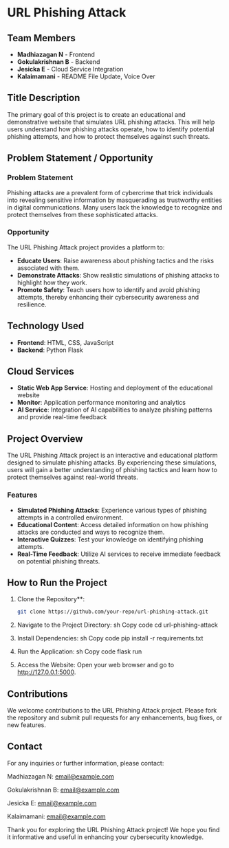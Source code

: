 # URL Phishing Attack

## Team Members
- **Madhiazagan N** - Frontend
- **Gokulakrishnan B** - Backend
- **Jesicka E** - Cloud Service Integration
- **Kalaimamani** - README File Update, Voice Over

## Title Description
The primary goal of this project is to create an educational and demonstrative website that simulates URL phishing attacks. This will help users understand how phishing attacks operate, how to identify potential phishing attempts, and how to protect themselves against such threats.

## Problem Statement / Opportunity
### Problem Statement
Phishing attacks are a prevalent form of cybercrime that trick individuals into revealing sensitive information by masquerading as trustworthy entities in digital communications. Many users lack the knowledge to recognize and protect themselves from these sophisticated attacks.

### Opportunity
The URL Phishing Attack project provides a platform to:
- **Educate Users**: Raise awareness about phishing tactics and the risks associated with them.
- **Demonstrate Attacks**: Show realistic simulations of phishing attacks to highlight how they work.
- **Promote Safety**: Teach users how to identify and avoid phishing attempts, thereby enhancing their cybersecurity awareness and resilience.

## Technology Used
- **Frontend**: HTML, CSS, JavaScript
- **Backend**: Python Flask

## Cloud Services
- **Static Web App Service**: Hosting and deployment of the educational website
- **Monitor**: Application performance monitoring and analytics
- **AI Service**: Integration of AI capabilities to analyze phishing patterns and provide real-time feedback

## Project Overview
The URL Phishing Attack project is an interactive and educational platform designed to simulate phishing attacks. By experiencing these simulations, users will gain a better understanding of phishing tactics and learn how to protect themselves against real-world threats.

### Features
- **Simulated Phishing Attacks**: Experience various types of phishing attempts in a controlled environment.
- **Educational Content**: Access detailed information on how phishing attacks are conducted and ways to recognize them.
- **Interactive Quizzes**: Test your knowledge on identifying phishing attempts.
- **Real-Time Feedback**: Utilize AI services to receive immediate feedback on potential phishing threats.

## How to Run the Project

1. Clone the Repository**: 
   ```sh
   git clone https://github.com/your-repo/url-phishing-attack.git
   
2. Navigate to the Project Directory:
sh
Copy code
cd url-phishing-attack

3. Install Dependencies:
sh
Copy code
pip install -r requirements.txt

3. Run the Application:
sh
Copy code
flask run

4. Access the Website:
Open your web browser and go to http://127.0.0.1:5000.

## Contributions
We welcome contributions to the URL Phishing Attack project. Please fork the repository and submit pull requests for any enhancements, bug fixes, or new features.



## Contact
For any inquiries or further information, please contact:

Madhiazagan N: email@example.com

Gokulakrishnan B: email@example.com

Jesicka E: email@example.com

Kalaimamani: email@example.com

Thank you for exploring the URL Phishing Attack project! We hope you find it informative and useful in enhancing your cybersecurity knowledge.
